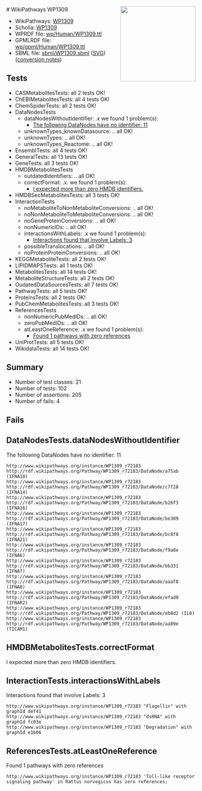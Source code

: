 <img style="float: right; width: 200px" src="../logo.png" />
# WikiPathways WP1309

* WikiPathways: [WP1309](https://identifiers.org/wikipathways:WP1309)
* Scholia: [WP1309](https://scholia.toolforge.org/wikipathways/WP1309)
* WPRDF file: [wp/Human/WP1309.ttl](../wp/Human/WP1309.ttl)
* GPMLRDF file: [wp/gpml/Human/WP1309.ttl](../wp/gpml/Human/WP1309.ttl)
* SBML file: [sbml/WP1309.sbml](../sbml/WP1309.sbml) ([SVG](../sbml/WP1309.svg)) ([conversion notes](../sbml/WP1309.txt))

## Tests
* CASMetabolitesTests: all 2 tests OK!
* ChEBIMetabolitesTests: all 4 tests OK!
* ChemSpiderTests: all 2 tests OK!
* DataNodesTests
    * dataNodesWithoutIdentifier: .x we found 1 problem(s):
        * [The following DataNodes have no identifier: 11](#8792c491)
    * unknownTypes_knownDatasource: .. all OK!
    * unknownTypes: .. all OK!
    * unknownTypes_Reactome: .. all OK!
* EnsemblTests: all 4 tests OK!
* GeneralTests: all 13 tests OK!
* GeneTests: all 3 tests OK!
* HMDBMetabolitesTests
    * outdatedIdentifiers: .. all OK!
    * correctFormat: .x. we found 1 problem(s):
        * [I expected more than zero HMDB identifiers.](#ad154c1e)
* HMDBSecMetabolitesTests: all 3 tests OK!
* InteractionTests
    * noMetaboliteToNonMetaboliteConversions: .. all OK!
    * noNonMetaboliteToMetaboliteConversions: .. all OK!
    * noGeneProteinConversions: .. all OK!
    * nonNumericIDs: .. all OK!
    * interactionsWithLabels: .x we found 1 problem(s):
        * [Interactions found that involve Labels: 3](#630d267a)
    * possibleTranslocations: .. all OK!
    * noProteinProteinConversions: .. all OK!
* KEGGMetaboliteTests: all 2 tests OK!
* LIPIDMAPSTests: all 1 tests OK!
* MetabolitesTests: all 14 tests OK!
* MetaboliteStructureTests: all 2 tests OK!
* OudatedDataSourcesTests: all 7 tests OK!
* PathwayTests: all 5 tests OK!
* ProteinsTests: all 2 tests OK!
* PubChemMetabolitesTests: all 3 tests OK!
* ReferencesTests
    * nonNumericPubMedIDs: .. all OK!
    * zeroPubMedIDs: .. all OK!
    * atLeastOneReference: .x we found 1 problem(s):
        * [Found 1 pathways with zero references](#35eb778e)
* UniProtTests: all 5 tests OK!
* WikidataTests: all 14 tests OK!


## Summary

* Number of test classes: 21
* Number of tests: 102
* Number of assertions: 205
* Number of fails: 4

## Fails

<a name="8792c491" />

## DataNodesTests.dataNodesWithoutIdentifier

The following DataNodes have no identifier: 11
```
http://www.wikipathways.org/instance/WP1309_r72183 http://rdf.wikipathways.org/Pathway/WP1309_r72183/DataNode/a75ab (IFNA10)
http://www.wikipathways.org/instance/WP1309_r72183 http://rdf.wikipathways.org/Pathway/WP1309_r72183/DataNode/c7f28 (IFNA14)
http://www.wikipathways.org/instance/WP1309_r72183 http://rdf.wikipathways.org/Pathway/WP1309_r72183/DataNode/b26f3 (IFNA16)
http://www.wikipathways.org/instance/WP1309_r72183 http://rdf.wikipathways.org/Pathway/WP1309_r72183/DataNode/be389 (IFNA17)
http://www.wikipathways.org/instance/WP1309_r72183 http://rdf.wikipathways.org/Pathway/WP1309_r72183/DataNode/bc8f8 (IFNA21)
http://www.wikipathways.org/instance/WP1309_r72183 http://rdf.wikipathways.org/Pathway/WP1309_r72183/DataNode/f9a8e (IFNA6)
http://www.wikipathways.org/instance/WP1309_r72183 http://rdf.wikipathways.org/Pathway/WP1309_r72183/DataNode/bb331 (IFNA7)
http://www.wikipathways.org/instance/WP1309_r72183 http://rdf.wikipathways.org/Pathway/WP1309_r72183/DataNode/aaaf8 (IFNA8)
http://www.wikipathways.org/instance/WP1309_r72183 http://rdf.wikipathways.org/Pathway/WP1309_r72183/DataNode/efad0 (IFNAR2)
http://www.wikipathways.org/instance/WP1309_r72183 http://rdf.wikipathways.org/Pathway/WP1309_r72183/DataNode/eb8d2 (IL8)
http://www.wikipathways.org/instance/WP1309_r72183 http://rdf.wikipathways.org/Pathway/WP1309_r72183/DataNode/aa89e (TICAM1)
```

<a name="ad154c1e" />

## HMDBMetabolitesTests.correctFormat

I expected more than zero HMDB identifiers.
<a name="630d267a" />

## InteractionTests.interactionsWithLabels

Interactions found that involve Labels: 3
```
http://www.wikipathways.org/instance/WP1309_r72183 "Flagellin" with graphId def41
http://www.wikipathways.org/instance/WP1309_r72183 "dsRNA" with graphId fc03e
http://www.wikipathways.org/instance/WP1309_r72183 "Degradation" with graphId e1b06
```

<a name="35eb778e" />

## ReferencesTests.atLeastOneReference

Found 1 pathways with zero references
```
http://www.wikipathways.org/instance/WP1309_r72183 'Toll-like receptor signaling pathway' in Rattus norvegicus has zero references; 
```

